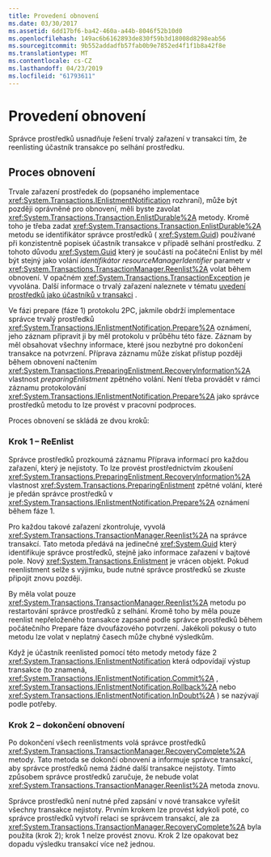 ```yaml
---
title: Provedení obnovení
ms.date: 03/30/2017
ms.assetid: 6dd17bf6-ba42-460a-a44b-8046f52b10d0
ms.openlocfilehash: 149ac6b6162893de830f59b3d18008d8298eab56
ms.sourcegitcommit: 9b552addadfb57fab0b9e7852ed4f1f1b8a42f8e
ms.translationtype: MT
ms.contentlocale: cs-CZ
ms.lasthandoff: 04/23/2019
ms.locfileid: "61793611"
---
```

# <a name="performing-recovery"></a>Provedení obnovení
Správce prostředků usnadňuje řešení trvalý zařazení v transakci tím, že reenlisting účastník transakce po selhání prostředku.  
  
## <a name="the-recovery-process"></a>Proces obnovení  
 Trvale zařazení prostředek do (popsaného implementace <xref:System.Transactions.IEnlistmentNotification> rozhraní), může být později oprávněné pro obnovení, měli byste zavolat <xref:System.Transactions.Transaction.EnlistDurable%2A> metody. Kromě toho je třeba zadat <xref:System.Transactions.Transaction.EnlistDurable%2A> metodu se identifikátor správce prostředků ( <xref:System.Guid>) používané při konzistentně popisek účastník transakce v případě selhání prostředku. Z tohoto důvodu <xref:System.Guid> který je součástí na počáteční Enlist by měl být stejný jako volání *identifikátor resourceManagerIdentifier* parametr v <xref:System.Transactions.TransactionManager.Reenlist%2A> volat během obnovení. V opačném <xref:System.Transactions.TransactionException> je vyvolána. Další informace o trvalý zařazení naleznete v tématu [uvedení prostředků jako účastníků v transakci](../../../../docs/framework/data/transactions/enlisting-resources-as-participants-in-a-transaction.md) .  
  
 Ve fázi prepare (fáze 1) protokolu 2PC, jakmile obdrží implementace správce trvalý prostředků <xref:System.Transactions.IEnlistmentNotification.Prepare%2A> oznámení, jeho záznam připravit ji by měl protokolu v průběhu této fáze. Záznam by měl obsahovat všechny informace, které jsou nezbytné pro dokončení transakce na potvrzení. Příprava záznamu může získat přístup později během obnovení načtením <xref:System.Transactions.PreparingEnlistment.RecoveryInformation%2A> vlastnost *preparingEnlistment* zpětného volání. Není třeba provádět v rámci záznamu protokolování <xref:System.Transactions.IEnlistmentNotification.Prepare%2A> jako správce prostředků metodu to lze provést v pracovní podproces.  
  
 Proces obnovení se skládá ze dvou kroků:  
  
### <a name="step-1---reenlist"></a>Krok 1 – ReEnlist  
 Správce prostředků prozkoumá záznamu Příprava informací pro každou zařazení, který je nejistoty. To lze provést prostřednictvím zkoušení <xref:System.Transactions.PreparingEnlistment.RecoveryInformation%2A> vlastnost <xref:System.Transactions.PreparingEnlistment> zpětné volání, které je předán správce prostředků v <xref:System.Transactions.IEnlistmentNotification.Prepare%2A> oznámení během fáze 1.  
  
 Pro každou takové zařazení zkontroluje, vyvolá <xref:System.Transactions.TransactionManager.Reenlist%2A> na správce transakcí. Tato metoda předává na jedinečné <xref:System.Guid> který identifikuje správce prostředků, stejně jako informace zařazení v bajtové pole. Nový <xref:System.Transactions.Enlistment> je vrácen objekt. Pokud reenlistment selže s výjimku, bude nutné správce prostředků se zkuste připojit znovu později.  
  
 By měla volat pouze <xref:System.Transactions.TransactionManager.Reenlist%2A> metodu po restartování správce prostředků z selhání. Kromě toho by měla pouze reenlist nepřeloženého transakce zapsané podle správce prostředků během počátečního Prepare fáze dvoufázového potvrzení. Jakékoli pokusy o tuto metodu lze volat v neplatný časech může chybné výsledkům.  
  
 Když je účastník reenlisted pomocí této metody metody fáze 2 <xref:System.Transactions.IEnlistmentNotification> která odpovídají výstup transakce (to znamená, <xref:System.Transactions.IEnlistmentNotification.Commit%2A> , <xref:System.Transactions.IEnlistmentNotification.Rollback%2A> nebo <xref:System.Transactions.IEnlistmentNotification.InDoubt%2A> ) se nazývají podle potřeby.  
  
### <a name="step-2---completing-the-recovery"></a>Krok 2 – dokončení obnovení  
 Po dokončení všech reenlistments volá správce prostředků <xref:System.Transactions.TransactionManager.RecoveryComplete%2A> metody. Tato metoda se dokončí obnovení a informuje správce transakcí, aby správce prostředků nemá žádné další transakce nejistoty. Tímto způsobem správce prostředků zaručuje, že nebude volat <xref:System.Transactions.TransactionManager.Reenlist%2A> metoda znovu.  
  
 Správce prostředků není nutné před zapsání v nové transakce vyřešit všechny transakce nejistoty. Prvním krokem lze provést kdykoli poté, co správce prostředků vytvoří relaci se správcem transakcí, ale za <xref:System.Transactions.TransactionManager.RecoveryComplete%2A> byla použita (krok 2); krok 1 nelze provést znovu. Krok 2 lze opakovat bez dopadu výsledku transakcí více než jednou.
